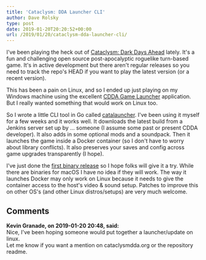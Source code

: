 ```yaml
---
title: 'Cataclysm: DDA Launcher CLI'
author: Dave Rolsky
type: post
date: 2019-01-20T20:20:52+00:00
url: /2019/01/20/cataclysm-dda-launcher-cli/
---
```

I've been playing the heck out of [Cataclysm: Dark Days Ahead][1] lately. It's a fun and challenging open source post-apocalyptic roguelike turn-based game. It's in active development but there aren't regular releases so you need to track the repo's HEAD if you want to play the latest version (or a recent version).

This has been a pain on Linux, and so I ended up just playing on my Windows machine using the excellent [CDDA Game Launcher][2] application. But I really wanted something that would work on Linux too.

So I wrote a little CLI tool in Go called [catalauncher][3]. I've been using it myself for a few weeks and it works well. It downloads the latest build from a Jenkins server set up by ... someone (I assume some past or present CDDA developer). It also adds in some optional mods and a soundpack. Then it launches the game inside a Docker container (so I don't have to worry about library conflicts). It also preserves your saves and config across game upgrades transparently (I hope).

I've just done the [first binary release][4] so I hope folks will give it a try. While there are binaries for macOS I have no idea if they will work. The way it launches Docker may only work on Linux because it needs to give the container access to the host's video & sound setup. Patches to improve this on other OS's (and other Linux distros/setups) are very much welcome.

 [1]: https://github.com/CleverRaven/Cataclysm-DDA/
 [2]: https://github.com/remyroy/CDDA-Game-Launcher
 [3]: https://github.com/houseabsolute/catalauncher
 [4]: https://github.com/houseabsolute/catalauncher/releases

## Comments

**Kevin Granade, on 2019-01-20 20:48, said:**  
Nice, I've been hoping someone would put together a launcher/update on linux.  
Let me know if you want a mention on cataclysmdda.org or the repository readme.